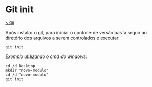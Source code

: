 # Git init
<sub>[:arrow_upper_left: Git](readme.md)  <sub>

Após instalar o git, para iniciar o controle de versão basta seguir ao diretório dos arquivos a serem controlados e executar:

```
git init
```

*Exemplo utilizando o cmd do windows*:
```
cd /d Desktop
mkdir "novo-modulo"
cd /d "novo-modulo"
git init
```